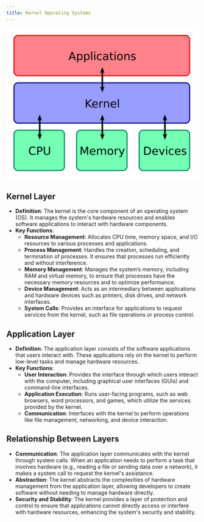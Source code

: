 ```yaml
---
title: Kernel Operating Systems
---
```


![Kernel OS Diagram](/images/Kernel_Layout.svg.png)

## Kernel Layer

- **Definition**: The kernel is the core component of an operating system (OS). It manages the system's hardware resources and enables software applications to interact with hardware components.
- **Key Functions**:
  - **Resource Management**: Allocates CPU time, memory space, and I/O resources to various processes and applications.
  - **Process Management**: Handles the creation, scheduling, and termination of processes. It ensures that processes run efficiently and without interference.
  - **Memory Management**: Manages the system’s memory, including RAM and virtual memory, to ensure that processes have the necessary memory resources and to optimize performance.
  - **Device Management**: Acts as an intermediary between applications and hardware devices such as printers, disk drives, and network interfaces.
  - **System Calls**: Provides an interface for applications to request services from the kernel, such as file operations or process control.

## Application Layer

- **Definition**: The application layer consists of the software applications that users interact with. These applications rely on the kernel to perform low-level tasks and manage hardware resources.
- **Key Functions**:
  - **User Interaction**: Provides the interface through which users interact with the computer, including graphical user interfaces (GUIs) and command-line interfaces.
  - **Application Execution**: Runs user-facing programs, such as web browsers, word processors, and games, which utilize the services provided by the kernel.
  - **Communication**: Interfaces with the kernel to perform operations like file management, networking, and device interaction.

## Relationship Between Layers

- **Communication**: The application layer communicates with the kernel through system calls. When an application needs to perform a task that involves hardware (e.g., reading a file or sending data over a network), it makes a system call to request the kernel's assistance.
- **Abstraction**: The kernel abstracts the complexities of hardware management from the application layer, allowing developers to create software without needing to manage hardware directly.
- **Security and Stability**: The kernel provides a layer of protection and control to ensure that applications cannot directly access or interfere with hardware resources, enhancing the system's security and stability.
